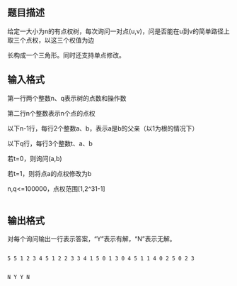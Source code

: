 ## 题目描述

<div>
 给定一大小为n的有点权树，每次询问一对点(u,v)，问是否能在u到v的简单路径上取三个点权，以这三个权值为边
</div>
<div>
 长构成一个三角形。同时还支持单点修改。
</div>

## 输入格式

<div>
 第一行两个整数n、q表示树的点数和操作数
</div>
<div>
 第二行n个整数表示n个点的点权
</div>
<div>
 以下n-1行，每行2个整数a、b，表示a是b的父亲（以1为根的情况下）
</div>
<div>
 以下q行，每行3个整数t、a、b
</div>
<div>
 若t=0，则询问(a,b)
</div>
<div>
 若t=1，则将点a的点权修改为b
</div>
<div></div>
<div>
 n,q<=100000，点权范围[1,2^31-1]<br>  
</div>

## 输出格式

<p>对每个询问输出一行表示答案，“Y”表示有解，“N”表示无解。</p>

```input1
5 5 1 2 3 4 5 1 2 2 3 3 4 1 5 0 1 3 0 4 5 1 1 4 0 2 5 0 2 3
```
```output1
N Y Y N
```
